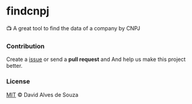 # findcnpj

:tv: A great tool to find the data of a company by CNPJ

### Contribution

Create a [issue](https://github.com/davidalves1/clima-app/issues/new) or send a **pull request** and And help us make this project better.

### License

[MIT](https://github.com/davidalves1/findcnpj/blob/master/LICENSE) © David Alves de Souza
